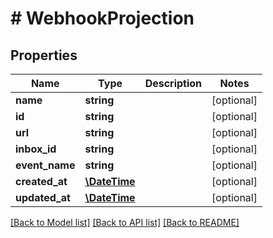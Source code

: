 # # WebhookProjection

## Properties

Name | Type | Description | Notes
------------ | ------------- | ------------- | -------------
**name** | **string** |  | [optional] 
**id** | **string** |  | [optional] 
**url** | **string** |  | [optional] 
**inbox_id** | **string** |  | [optional] 
**event_name** | **string** |  | [optional] 
**created_at** | [**\DateTime**](\DateTime) |  | [optional] 
**updated_at** | [**\DateTime**](\DateTime) |  | [optional] 

[[Back to Model list]](../../README#documentation-for-models) [[Back to API list]](../../README#documentation-for-api-endpoints) [[Back to README]](../../README)


